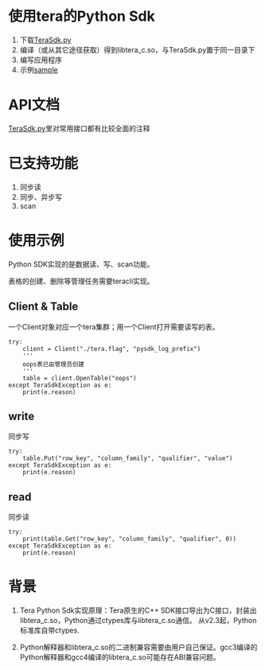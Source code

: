 # 使用tera的Python Sdk

1. 下载[TeraSdk.py](https://github.com/baidu/tera/blob/master/src/sdk/python/TeraSdk.py)
2. 编译（或从其它途径获取）得到libtera_c.so，与TeraSdk.py置于同一目录下
3. 编写应用程序
  1. 示例[sample](https://github.com/baidu/tera/blob/master/src/sdk/python/sample.py)

# API文档

[TeraSdk.py](https://github.com/baidu/tera/blob/master/src/sdk/python/TeraSdk.py)里对常用接口都有比较全面的注释

# 已支持功能

1. 同步读
1. 同步、异步写
1. scan


# 使用示例

Python SDK实现的是数据读、写、scan功能。

表格的创建、删除等管理任务需要teracli实现。

## Client & Table

一个Client对象对应一个tera集群；用一个Client打开需要读写的表。

```
try:
    client = Client("./tera.flag", "pysdk_log_prefix")
    '''
    oops表已由管理员创建
    '''
    table = client.OpenTable("oops")
except TeraSdkException as e:
    print(e.reason)
```

## write

同步写
```
try:
    table.Put("row_key", "column_family", "qualifier", "value")
except TeraSdkException as e:
    print(e.reason)
```

## read

同步读
```
try:
    print(table.Get("row_key", "column_family", "qualifier", 0))
except TeraSdkException as e:
    print(e.reason)
```

# 背景

1. Tera Python Sdk实现原理：Tera原生的C++ SDK接口导出为C接口，封装出libtera_c.so，Python通过ctypes库与libtera_c.so通信。
从v2.3起，Python标准库自带ctypes.

1. Python解释器和libtera_c.so的二进制兼容需要由用户自己保证。gcc3编译的Python解释器和gcc4编译的libtera_c.so可能存在ABI兼容问题。
